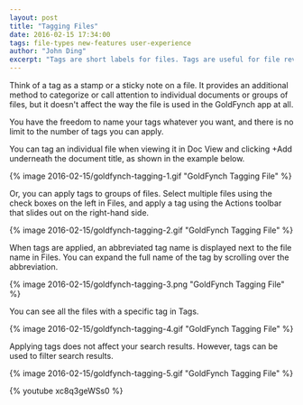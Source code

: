 ```yaml
---
layout: post
title: "Tagging Files"
date: 2016-02-15 17:34:00
tags: file-types new-features user-experience
author: "John Ding"
excerpt: "Tags are short labels for files. Tags are useful for file review and production in GoldFynch."
---
```


Think of a tag as a stamp or a sticky note on a file. It provides an additional method to categorize or call attention to individual documents or groups of files, but it doesn't affect the way the file is used in the GoldFynch app at all.

You have the freedom to name your tags whatever you want, and there is no limit to the number of tags you can apply.

You can tag an individual file when viewing it in Doc View and clicking +Add underneath the document title, as shown in the example below.

{% image 2016-02-15/goldfynch-tagging-1.gif "GoldFynch Tagging File" %}

Or, you can apply tags to groups of files. Select multiple files using the check boxes on the left in Files, and apply a tag using the Actions toolbar that slides out on the right-hand side.

{% image 2016-02-15/goldfynch-tagging-2.gif "GoldFynch Tagging File" %}

When tags are applied, an abbreviated tag name is displayed next to the file name in Files. You can expand the full name of the tag by scrolling over the abbreviation.

{% image 2016-02-15/goldfynch-tagging-3.png "GoldFynch Tagging File" %}

You can see all the files with a specific tag in Tags.

{% image 2016-02-15/goldfynch-tagging-4.gif "GoldFynch Tagging File" %}

Applying tags does not affect your search results. However, tags can be used to filter search results.

{% image 2016-02-15/goldfynch-tagging-5.gif "GoldFynch Tagging File" %}

{% youtube xc8q3geWSs0 %}


